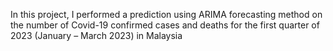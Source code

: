 In this project, I performed a prediction using ARIMA forecasting method on the number of Covid-19 confirmed cases and deaths for the first quarter of 2023 (January – March 2023) in Malaysia
